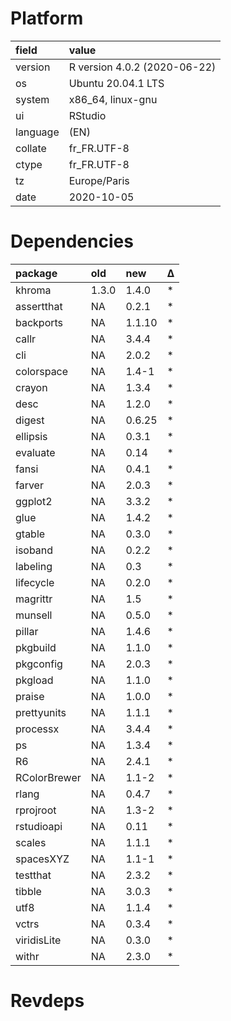 # Platform

|field    |value                        |
|:--------|:----------------------------|
|version  |R version 4.0.2 (2020-06-22) |
|os       |Ubuntu 20.04.1 LTS           |
|system   |x86_64, linux-gnu            |
|ui       |RStudio                      |
|language |(EN)                         |
|collate  |fr_FR.UTF-8                  |
|ctype    |fr_FR.UTF-8                  |
|tz       |Europe/Paris                 |
|date     |2020-10-05                   |

# Dependencies

|package      |old   |new    |Δ  |
|:------------|:-----|:------|:--|
|khroma       |1.3.0 |1.4.0  |*  |
|assertthat   |NA    |0.2.1  |*  |
|backports    |NA    |1.1.10 |*  |
|callr        |NA    |3.4.4  |*  |
|cli          |NA    |2.0.2  |*  |
|colorspace   |NA    |1.4-1  |*  |
|crayon       |NA    |1.3.4  |*  |
|desc         |NA    |1.2.0  |*  |
|digest       |NA    |0.6.25 |*  |
|ellipsis     |NA    |0.3.1  |*  |
|evaluate     |NA    |0.14   |*  |
|fansi        |NA    |0.4.1  |*  |
|farver       |NA    |2.0.3  |*  |
|ggplot2      |NA    |3.3.2  |*  |
|glue         |NA    |1.4.2  |*  |
|gtable       |NA    |0.3.0  |*  |
|isoband      |NA    |0.2.2  |*  |
|labeling     |NA    |0.3    |*  |
|lifecycle    |NA    |0.2.0  |*  |
|magrittr     |NA    |1.5    |*  |
|munsell      |NA    |0.5.0  |*  |
|pillar       |NA    |1.4.6  |*  |
|pkgbuild     |NA    |1.1.0  |*  |
|pkgconfig    |NA    |2.0.3  |*  |
|pkgload      |NA    |1.1.0  |*  |
|praise       |NA    |1.0.0  |*  |
|prettyunits  |NA    |1.1.1  |*  |
|processx     |NA    |3.4.4  |*  |
|ps           |NA    |1.3.4  |*  |
|R6           |NA    |2.4.1  |*  |
|RColorBrewer |NA    |1.1-2  |*  |
|rlang        |NA    |0.4.7  |*  |
|rprojroot    |NA    |1.3-2  |*  |
|rstudioapi   |NA    |0.11   |*  |
|scales       |NA    |1.1.1  |*  |
|spacesXYZ    |NA    |1.1-1  |*  |
|testthat     |NA    |2.3.2  |*  |
|tibble       |NA    |3.0.3  |*  |
|utf8         |NA    |1.1.4  |*  |
|vctrs        |NA    |0.3.4  |*  |
|viridisLite  |NA    |0.3.0  |*  |
|withr        |NA    |2.3.0  |*  |

# Revdeps

